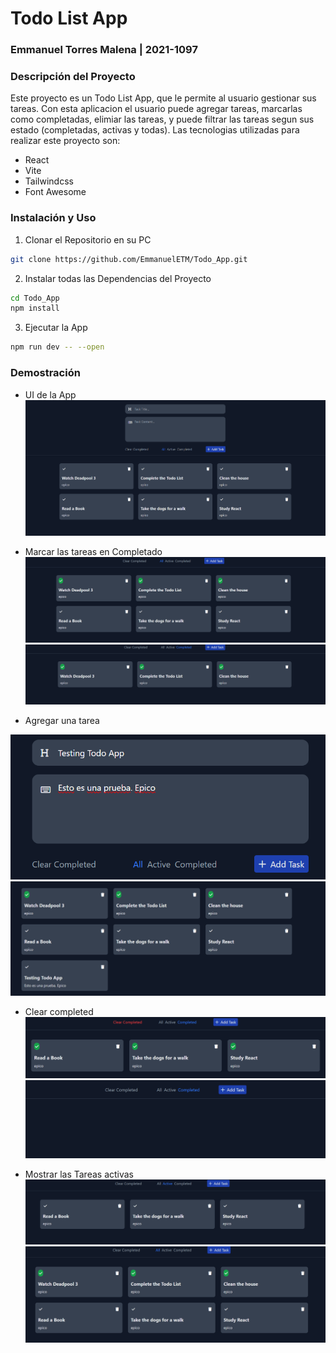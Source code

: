 # Todo List App
### Emmanuel Torres Malena | 2021-1097


### Descripción del Proyecto

Este proyecto es un Todo List App, que le permite al usuario gestionar sus tareas. Con esta aplicacion el usuario puede agregar tareas, marcarlas como completadas, elimiar las tareas, y puede filtrar las tareas segun sus estado (completadas, activas y todas). Las tecnologias utilizadas para realizar este proyecto son: 

- React
- Vite
- Tailwindcss
- Font Awesome

### Instalación y Uso

1. Clonar el Repositorio en su PC
```bash
git clone https://github.com/EmmanuelETM/Todo_App.git
```

2. Instalar todas las Dependencias del Proyecto
```bash
cd Todo_App
npm install 
```

3. Ejecutar la App
```bash
npm run dev -- --open
```

### Demostración

- UI de la App
![image1](./images/Screenshot%202024-07-28%20134218.png)

- Marcar las tareas en Completado
![image2](./images/Screenshot%202024-07-28%20134319.png)
![image3](./images/Screenshot%202024-07-28%20134327.png)

- Agregar una tarea

![image4](./images/Screenshot%202024-07-28%20134358.png)
![image5](./images/Screenshot%202024-07-28%20134411.png)

- Clear completed
![image7](./images/Screenshot%202024-07-28%20134533.png)
![image8](./images/Screenshot%202024-07-28%20134538.png)

- Mostrar las Tareas activas
![image9](./images/Screenshot%202024-07-28%20141042.png)
![image10](./images/Screenshot%202024-07-28%20141048.png)
